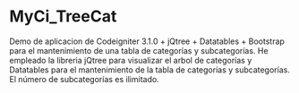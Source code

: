 # MyCi_TreeCat
Demo de aplicacion de Codeigniter 3.1.0 + jQtree + Datatables + Bootstrap para el mantenimiento de una tabla de categorías
y subcategorías.
He empleado la libreria jQtree para visualizar el arbol de categorías y Datatables para el mantenimiento de la tabla de categorías
y subcategorías. El número de subcategorías es ilimitado.
